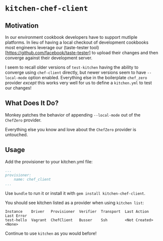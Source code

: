 # `kitchen-chef-client`

## Motivation

In our environment cookbook developers have to support mutliple platforms. In lieu
of having a local checkout of development cookbooks most engineers leverage our
(taste-tester tool)[https://github.com/facebook/taste-tester] to upload their changes
and then converge against their development server.

I seem to recall older versions of `test-kitchen` having the ability to converge
using `chef-client` directly, but newer versions seem to have `--local-mode` option
enabled. Everything else in the boilerplate `chef_zero` provider *except* this works
very well for us to define a `kitchen.yml` to test our changes!

## What Does It Do?

Monkey patches the behavior of appending `--local-mode` out of the `ChefZero` provider.

Everything else you know and love about the `ChefZero` provider is untouched.

## Usage

Add the provisioner to your kitchen.yml file:

```yaml
...
provisioner:
    name: chef_client
...
```

Use `bundle` to run it or install it with `gem install kitchen-chef-client`.

You should see kitchen listed as a provider when using `kitchen list`:

```shell
Instance    Driver   Provisioner  Verifier  Transport  Last Action    Last Error
test-hello  Vagrant  ChefClient   Busser    Ssh        <Not Created>  <None>
```

Continue to use `kitchen` as you would before!
